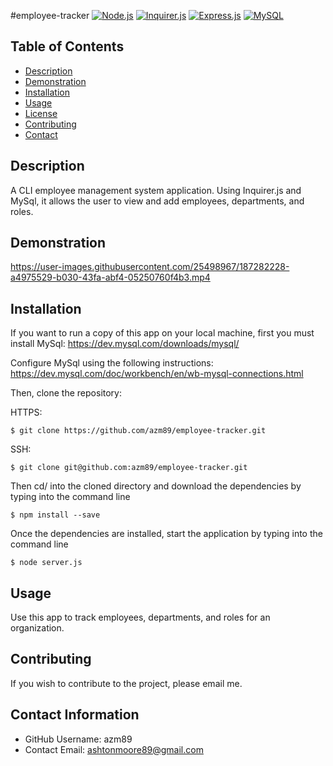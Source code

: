 #employee-tracker
[![Node.js](https://img.shields.io/badge/built%20with-Node.js-3c873a)](https://nodejs.org/en/) [![Inquirer.js](https://img.shields.io/badge/built%20with-Inquirer.js-68a063)](https://www.npmjs.com/package/inquirer) [![Express.js](https://img.shields.io/badge/built%20with-Express.js-303030)](https://expressjs.com/) [![MySQL](https://img.shields.io/badge/built%20with-MySQL-00758f)](https://www.mysql.com/)

 ## Table of Contents 
 * [Description](#-Description)
 * [Demonstration](#-Demonstration)
 * [Installation](#-Installation)
 * [Usage](#-Usage)
 * [License](#-License)
 * [Contributing](#-Contributing)
 * [Contact](#-Contact-Information)
  
## Description
A CLI employee management system application. Using Inquirer.js and MySql, it allows the user to view and add employees, departments, and roles.

  


## Demonstration
  
https://user-images.githubusercontent.com/25498967/187282228-a4975529-b030-43fa-abf4-05250760f4b3.mp4

## Installation
If you want to run a copy of this app on your local machine, first you must install MySql:
https://dev.mysql.com/downloads/mysql/
  
Configure MySql using the following instructions:
https://dev.mysql.com/doc/workbench/en/wb-mysql-connections.html
  
Then, clone the repository:

HTTPS:
```
$ git clone https://github.com/azm89/employee-tracker.git
```

SSH:
```
$ git clone git@github.com:azm89/employee-tracker.git
```

Then cd/ into the cloned directory and download the dependencies by typing into the command line
```
$ npm install --save
```

Once the dependencies are installed, start the application by typing into the command line
```
$ node server.js
```

  
## Usage
Use this app to track employees, departments, and roles for an organization.
  
## Contributing 
If you wish to contribute to the project, please email me.
  
## Contact Information 
* GitHub Username: azm89
* Contact Email: ashtonmoore89@gmail.com
